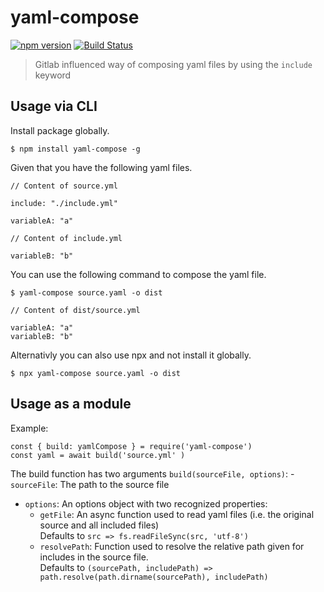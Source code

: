 # yaml-compose

[![npm version](https://badge.fury.io/js/yaml-compose.svg)](https://badge.fury.io/js/yaml-compose) [![Build Status](https://travis-ci.org/herrmannplatz/yaml-compose.svg?branch=master)](https://travis-ci.org/herrmannplatz/yaml-compose)

> Gitlab influenced way of composing yaml files by using the `include` keyword

## Usage via CLI

Install package globally.
```
$ npm install yaml-compose -g
```

Given that you have the following yaml files.
```
// Content of source.yml

include: "./include.yml"

variableA: "a"

// Content of include.yml

variableB: "b"
```

You can use the following command to compose the yaml file.
```
$ yaml-compose source.yaml -o dist

// Content of dist/source.yml

variableA: "a"
variableB: "b"
```

Alternativly you can also use npx and not install it globally.
```
$ npx yaml-compose source.yaml -o dist
```

## Usage as a module

Example:
```
const { build: yamlCompose } = require('yaml-compose')
const yaml = await build('source.yml' )
```

The build function has two arguments `build(sourceFile, options)`:
-`sourceFile`: The path to the source file
- `options`: An options object with two recognized properties:
    - `getFile`: An async function used to read yaml files (i.e. the original source and all included files)  
      Defaults to `src => fs.readFileSync(src, 'utf-8')`
    - `resolvePath`: Function used to resolve the relative path given for includes in the source file.   
      Defaults to `(sourcePath, includePath) => path.resolve(path.dirname(sourcePath), includePath)`  
